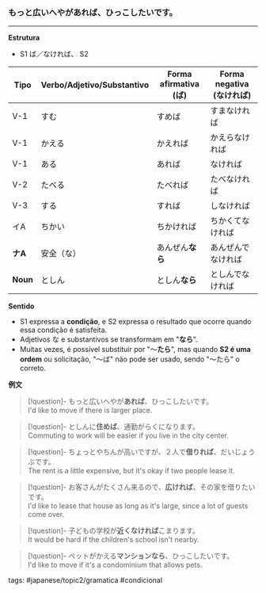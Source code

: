 
### もっと広いへやが**あれば**、ひっこしたいです。
---

**Estrutura**
 - S1    ば／なければ、 S2

| Tipo     | Verbo/Adjetivo/Substantivo | Forma afirmativa (ば) | Forma negativa (なければ) |
| -------- | -------------------------- | -------------------- | --------------------- |
| V-1      | すむ                         | すめば                  | すまなければ                |
| V-1      | かえる                        | かえれば                 | かえらなければ               |
| V-1      | ある                         | あれば                  | なければ                  |
| V-2      | たべる                        | たべれば                 | たべなければ                |
| V-3      | する                         | すれば                  | しなければ                 |
| イA       | ちかい                        | ちかければ                | ちかくてなければ              |
| **ナA**   | 安全（な）                      | あんぜん**なら**           | あんぜんでなければ             |
| **Noun** | としん                        | としん**なら**            | としんでなければ              |

**Sentido**
- S1 expressa a **condição**, e S2 expressa o resultado que ocorre quando essa condição é satisfeita.
- Adjetivos な e substantivos se transformam em "**なら**".
- Muitas vezes, é possível substituir por "～**たら**", mas quando **S2 é uma ordem** ou solicitação, "～ば" não pode ser usado, sendo "～たら" o correto.

**例文**

> [!question]- もっと広いへやが**あれば**、ひっこしたいです。  
> I'd like to move if there is larger place.

> [!question]- としんに**住めば**、通勤がらくになります。  
> Commuting to work will be easier if you live in the city center.

> [!question]- ちょっとやちんが高いですが、２人で**借りれば**、だいじょうぶです。  
> The rent is a little expensive, but it's okay if two people lease it.

> [!question]- お客さんがたくさん来るので、**広ければ**、その家を借りたいです。  
> I'd like to lease that house as long as it's large, since a lot of guests come over.

> [!question]- 子どもの学校が**近くなければ**こまります。  
> It would be hard if the children's school isn't nearby.

> [!question]- ペットがかえる**マンションなら**、ひっこしたいです。  
> I'd like to move if it's a condominium that allows pets.

tags: #japanese/topic2/gramatica #condicional 